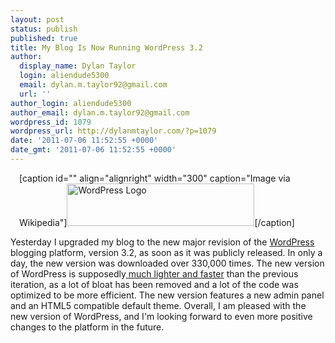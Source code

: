 ```yaml
---
layout: post
status: publish
published: true
title: My Blog Is Now Running WordPress 3.2
author:
  display_name: Dylan Taylor
  login: aliendude5300
  email: dylan.m.taylor92@gmail.com
  url: ''
author_login: aliendude5300
author_email: dylan.m.taylor92@gmail.com
wordpress_id: 1079
wordpress_url: http://dylanmtaylor.com/?p=1079
date: '2011-07-06 11:52:55 +0000'
date_gmt: '2011-07-06 11:52:55 +0000'
---
```

<div class="zemanta-img" style="margin: 1em; display: block;">
<p>[caption id="" align="alignright" width="300" caption="Image via Wikipedia"]<a href="http://commons.wikipedia.org/wiki/File:Wordpress-logo.png"><img title="WordPress Logo" src="http://dylanmtaylor.com/wp-content/uploads/2011/07/300px-Wordpress-logo2.png" alt="WordPress Logo" width="300" height="68" /></a>[/caption]</p>
</div>
<p>Yesterday I upgraded my blog to the new major revision of the <a class="zem_slink" title="WordPress" href="http://wordpress.org" rel="homepage">WordPress</a> blogging platform, version 3.2, as soon as it was publicly released. In only a day, the new version was downloaded over 330,000 times. The new version of WordPress is supposedly<a href="http://wpcandy.com/presents/everything-we-know-about-wordpress-3-2"> much lighter and faster</a> than the previous iteration, as a lot of bloat has been removed and a lot of the code was optimized to be more efficient. The new version features a new admin panel and an HTML5 compatible default theme. Overall, I am pleased with the new version of WordPress, and I'm looking forward to even more positive changes to the platform in the future.</p>
<div class="zemanta-pixie" style="margin-top: 10px; height: 15px;"><img class="zemanta-pixie-img" style="border: none; float: right;" src="http://img.zemanta.com/pixy.gif?x-id=78f1e399-61c0-4926-9cfb-5a9090646457" alt="" /></div>
